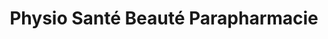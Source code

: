 ---
title: "Physio Santé Beauté Parapharmacie"
url: /pontarlier/physio-sante-beaute-parapharmacie/
shop: chimiste
---